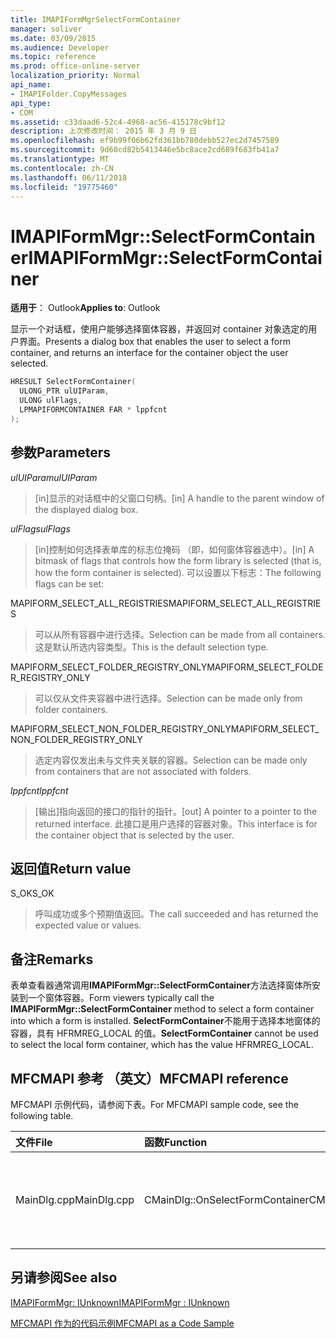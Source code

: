 ```yaml
---
title: IMAPIFormMgrSelectFormContainer
manager: soliver
ms.date: 03/09/2015
ms.audience: Developer
ms.topic: reference
ms.prod: office-online-server
localization_priority: Normal
api_name:
- IMAPIFolder.CopyMessages
api_type:
- COM
ms.assetid: c33daad6-52c4-4968-ac56-415178c9bf12
description: 上次修改时间： 2015 年 3 月 9 日
ms.openlocfilehash: ef9b99f06b62fd361bb780debb527ec2d7457589
ms.sourcegitcommit: 9d60cd82b5413446e5bc8ace2cd689f683fb41a7
ms.translationtype: MT
ms.contentlocale: zh-CN
ms.lasthandoff: 06/11/2018
ms.locfileid: "19775460"
---
```

# <a name="imapiformmgrselectformcontainer"></a><span data-ttu-id="45594-103">IMAPIFormMgr::SelectFormContainer</span><span class="sxs-lookup"><span data-stu-id="45594-103">IMAPIFormMgr::SelectFormContainer</span></span>

  
  
<span data-ttu-id="45594-104">**适用于**： Outlook</span><span class="sxs-lookup"><span data-stu-id="45594-104">**Applies to**: Outlook</span></span> 
  
<span data-ttu-id="45594-105">显示一个对话框，使用户能够选择窗体容器，并返回对 container 对象选定的用户界面。</span><span class="sxs-lookup"><span data-stu-id="45594-105">Presents a dialog box that enables the user to select a form container, and returns an interface for the container object the user selected.</span></span>
  
```cpp
HRESULT SelectFormContainer(
  ULONG_PTR ulUIParam,
  ULONG ulFlags,
  LPMAPIFORMCONTAINER FAR * lppfcnt
);
```

## <a name="parameters"></a><span data-ttu-id="45594-106">参数</span><span class="sxs-lookup"><span data-stu-id="45594-106">Parameters</span></span>

 <span data-ttu-id="45594-107">_ulUIParam_</span><span class="sxs-lookup"><span data-stu-id="45594-107">_ulUIParam_</span></span>
  
> <span data-ttu-id="45594-108">[in]显示的对话框中的父窗口句柄。</span><span class="sxs-lookup"><span data-stu-id="45594-108">[in] A handle to the parent window of the displayed dialog box.</span></span> 
    
 <span data-ttu-id="45594-109">_ulFlags_</span><span class="sxs-lookup"><span data-stu-id="45594-109">_ulFlags_</span></span>
  
> <span data-ttu-id="45594-110">[in]控制如何选择表单库的标志位掩码 （即，如何窗体容器选中）。</span><span class="sxs-lookup"><span data-stu-id="45594-110">[in] A bitmask of flags that controls how the form library is selected (that is, how the form container is selected).</span></span> <span data-ttu-id="45594-111">可以设置以下标志：</span><span class="sxs-lookup"><span data-stu-id="45594-111">The following flags can be set:</span></span>
    
<span data-ttu-id="45594-112">MAPIFORM_SELECT_ALL_REGISTRIES</span><span class="sxs-lookup"><span data-stu-id="45594-112">MAPIFORM_SELECT_ALL_REGISTRIES</span></span> 
  
> <span data-ttu-id="45594-113">可以从所有容器中进行选择。</span><span class="sxs-lookup"><span data-stu-id="45594-113">Selection can be made from all containers.</span></span> <span data-ttu-id="45594-114">这是默认所选内容类型。</span><span class="sxs-lookup"><span data-stu-id="45594-114">This is the default selection type.</span></span> 
    
<span data-ttu-id="45594-115">MAPIFORM_SELECT_FOLDER_REGISTRY_ONLY</span><span class="sxs-lookup"><span data-stu-id="45594-115">MAPIFORM_SELECT_FOLDER_REGISTRY_ONLY</span></span> 
  
> <span data-ttu-id="45594-116">可以仅从文件夹容器中进行选择。</span><span class="sxs-lookup"><span data-stu-id="45594-116">Selection can be made only from folder containers.</span></span>
    
<span data-ttu-id="45594-117">MAPIFORM_SELECT_NON_FOLDER_REGISTRY_ONLY</span><span class="sxs-lookup"><span data-stu-id="45594-117">MAPIFORM_SELECT_NON_FOLDER_REGISTRY_ONLY</span></span> 
  
> <span data-ttu-id="45594-118">选定内容仅发出未与文件夹关联的容器。</span><span class="sxs-lookup"><span data-stu-id="45594-118">Selection can be made only from containers that are not associated with folders.</span></span>
    
 <span data-ttu-id="45594-119">_lppfcnt_</span><span class="sxs-lookup"><span data-stu-id="45594-119">_lppfcnt_</span></span>
  
> <span data-ttu-id="45594-120">[输出]指向返回的接口的指针的指针。</span><span class="sxs-lookup"><span data-stu-id="45594-120">[out] A pointer to a pointer to the returned interface.</span></span> <span data-ttu-id="45594-121">此接口是用户选择的容器对象。</span><span class="sxs-lookup"><span data-stu-id="45594-121">This interface is for the container object that is selected by the user.</span></span>
    
## <a name="return-value"></a><span data-ttu-id="45594-122">返回值</span><span class="sxs-lookup"><span data-stu-id="45594-122">Return value</span></span>

<span data-ttu-id="45594-123">S_OK</span><span class="sxs-lookup"><span data-stu-id="45594-123">S_OK</span></span> 
  
> <span data-ttu-id="45594-124">呼叫成功或多个预期值返回。</span><span class="sxs-lookup"><span data-stu-id="45594-124">The call succeeded and has returned the expected value or values.</span></span>
    
## <a name="remarks"></a><span data-ttu-id="45594-125">备注</span><span class="sxs-lookup"><span data-stu-id="45594-125">Remarks</span></span>

<span data-ttu-id="45594-126">表单查看器通常调用**IMAPIFormMgr::SelectFormContainer**方法选择窗体所安装到一个窗体容器。</span><span class="sxs-lookup"><span data-stu-id="45594-126">Form viewers typically call the **IMAPIFormMgr::SelectFormContainer** method to select a form container into which a form is installed.</span></span> <span data-ttu-id="45594-127">**SelectFormContainer**不能用于选择本地窗体的容器，具有 HFRMREG_LOCAL 的值。</span><span class="sxs-lookup"><span data-stu-id="45594-127">**SelectFormContainer** cannot be used to select the local form container, which has the value HFRMREG_LOCAL.</span></span> 
  
## <a name="mfcmapi-reference"></a><span data-ttu-id="45594-128">MFCMAPI 参考 （英文）</span><span class="sxs-lookup"><span data-stu-id="45594-128">MFCMAPI reference</span></span>

<span data-ttu-id="45594-129">MFCMAPI 示例代码，请参阅下表。</span><span class="sxs-lookup"><span data-stu-id="45594-129">For MFCMAPI sample code, see the following table.</span></span>
  
|<span data-ttu-id="45594-130">**文件**</span><span class="sxs-lookup"><span data-stu-id="45594-130">**File**</span></span>|<span data-ttu-id="45594-131">**函数**</span><span class="sxs-lookup"><span data-stu-id="45594-131">**Function**</span></span>|<span data-ttu-id="45594-132">**Comment**</span><span class="sxs-lookup"><span data-stu-id="45594-132">**Comment**</span></span>|
|:-----|:-----|:-----|
|<span data-ttu-id="45594-133">MainDlg.cpp</span><span class="sxs-lookup"><span data-stu-id="45594-133">MainDlg.cpp</span></span>  <br/> |<span data-ttu-id="45594-134">CMainDlg::OnSelectFormContainer</span><span class="sxs-lookup"><span data-stu-id="45594-134">CMainDlg::OnSelectFormContainer</span></span>  <br/> |<span data-ttu-id="45594-135">MFCMAPI 使用**IMAPIFormMgr::SelectFormContainer**方法呈现其内容之前选择窗体的容器。</span><span class="sxs-lookup"><span data-stu-id="45594-135">MFCMAPI uses the **IMAPIFormMgr::SelectFormContainer** method to select a form container before rendering its contents.</span></span>  <br/> |
   
## <a name="see-also"></a><span data-ttu-id="45594-136">另请参阅</span><span class="sxs-lookup"><span data-stu-id="45594-136">See also</span></span>



[<span data-ttu-id="45594-137">IMAPIFormMgr: IUnknown</span><span class="sxs-lookup"><span data-stu-id="45594-137">IMAPIFormMgr : IUnknown</span></span>](imapiformmgriunknown.md)


[<span data-ttu-id="45594-138">MFCMAPI 作为的代码示例</span><span class="sxs-lookup"><span data-stu-id="45594-138">MFCMAPI as a Code Sample</span></span>](mfcmapi-as-a-code-sample.md)

